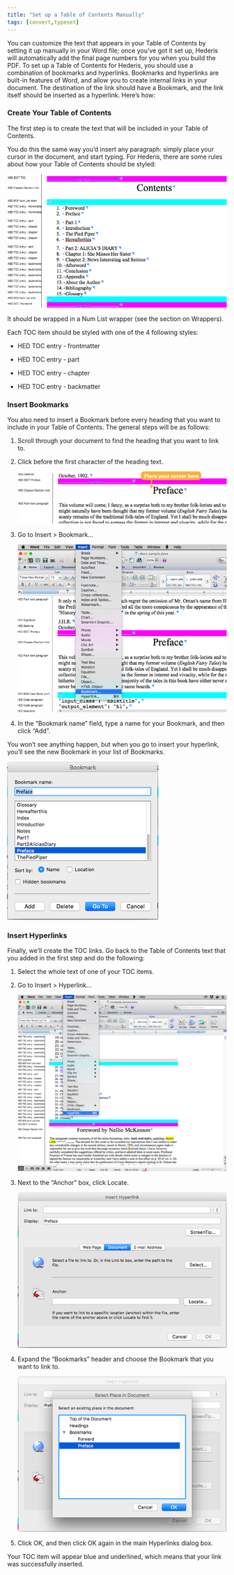```yaml
---
title: "Set up a Table of Contents Manually"
tags: [convert,typeset]
---
```

 
<html><body><section data-type="chapter" class="hsecchapter" data-hederis-type="hsecchapter" id="setup-a-toc" data-pi-attrs="id: setup-a-toc; data-tags: convert,typeset;" role="doc-chapter" data-tags="convert,typeset" data-author-name=" " data-book-title=" " title="Set up a Table of Contents Manually"><p class="hblkp" data-hederis-type="hblkp" id="pRUSCEbus">You can customize the text that appears in your Table of Contents by setting it up manually in your Word file; once you&#8217;ve got it set up, Hederis will automatically add the final page numbers for you when you build the PDF. To set up a Table of Contents for Hederis, you should use a combination of bookmarks and hyperlinks. Bookmarks and hyperlinks are built-in features of Word, and allow you to create internal links in your document. The destination of the link should have a Bookmark, and the link itself should be inserted as a hyperlink. Here&#8217;s how:</p><section class="hwprsubsection" data-hederis-type="hwprsubsection" id="poFpPACDx" data-type="subsection" title="Create Your Table of Contents"><h1 data-hederis-type="hblktitle" class="hblktitle" id="pqGoD4m6z">Create Your Table of Contents</h1><p class="hblkp" data-hederis-type="hblkp" id="pTbwwJQii">The first step is to create the text that will be included in your Table of Contents.</p><p class="hblkp" data-hederis-type="hblkp" id="p8breOzAV">You do this the same way you&#8217;d insert any paragraph: simply place your cursor in the document, and start typing. For Hederis, there are some rules about how your Table of Contents should be styled:</p><img data-hederis-type="hblkimg" class="hblkimg" id="pm0R9PfCi" src="/images/toc0_1.png" data-img-src="/images/toc0_1.png"/><p class="hblkp" data-hederis-type="hblkp" id="pQSs3lE1R">It should be wrapped in a Num List wrapper (see the section on Wrappers).</p><p class="hblkp" data-hederis-type="hblkp" id="pKzIxmVj0">Each TOC item should be styled with one of the 4 following styles:</p><ul class="hwprbulletlist" data-hederis-type="hwprbulletlist" id="plbiq3jmR"><li class="hblkuli" data-hederis-type="hblkuli" id="liVBrGI7bp"><p class="hblkuli" data-hederis-type="hblklip" id="pXHGG6VEX">HED TOC entry - frontmatter</p></li><li class="hblkuli" data-hederis-type="hblkuli" id="ligEzHJF9F"><p class="hblkuli" data-hederis-type="hblklip" id="pIcBbUVBg">HED TOC entry - part</p></li><li class="hblkuli" data-hederis-type="hblkuli" id="liIZVkjSLE"><p class="hblkuli" data-hederis-type="hblklip" id="pmvFv7qm5">HED TOC entry - chapter</p></li><li class="hblkuli" data-hederis-type="hblkuli" id="lislZzYlSj"><p class="hblkuli" data-hederis-type="hblklip" id="pubB0gDww">HED TOC entry - backmatter</p></li></ul></section><section class="hwprsubsection" data-hederis-type="hwprsubsection" id="pArJQmmEJ" data-type="subsection" title="Insert Bookmarks"><h1 data-hederis-type="hblktitle" class="hblktitle" id="pGYo88oKR">Insert Bookmarks</h1><p class="hblkp" data-hederis-type="hblkp" id="pyTtdm2a8">You also need to insert a Bookmark before every heading that you want to include in your Table of Contents. The general steps will be as follows:</p><ol class="hwprnumlist" data-hederis-type="hwprnumlist" id="p2WyUyPRE"><li class="hblkoli" data-hederis-type="hblkoli" id="liFOeeezGY"><p class="hblkoli" data-hederis-type="hblklip" id="pXHnwMoo7">Scroll through your document to find the heading that you want to link to.</p></li><li class="hblkoli" data-hederis-type="hblkoli" id="li8k334fgd"><p class="hblkoli" data-hederis-type="hblklip" id="pOAQEBFsN">Click before the first character of the heading text.</p><img data-hederis-type="hblkimg" class="hblkimg" id="pP0wxoROf" src="/images/toc1_1.png" data-img-src="/images/toc1_1.png"/></li><li class="hblkoli" data-hederis-type="hblkoli" id="liaAWHpTSZ"><p class="hblkoli" data-hederis-type="hblklip" id="pSniMGiGc">Go to Insert &gt; Bookmark&#8230;</p><img data-hederis-type="hblkimg" class="hblkimg" id="pl3BK0v74" src="/images/toc1_2.png" data-img-src="/images/toc1_2.png"/></li><li class="hblkoli" data-hederis-type="hblkoli" id="linnOQd4B1"><p class="hblkoli" data-hederis-type="hblklip" id="p0XklXgN7">In the &#8220;Bookmark name&#8221; field, type a name for your Bookmark, and then click &#8220;Add&#8221;.</p></li></ol><p class="hblkp" data-hederis-type="hblkp" id="pj95SiWu6">You won&#8217;t see anything happen, but when you go to insert your hyperlink, you&#8217;ll see the new Bookmark in your list of Bookmarks.</p><img data-hederis-type="hblkimg" class="hblkimg" id="p1JkHqU19" src="/images/toc1_3.png" data-img-src="/images/toc1_3.png"/></section><section class="hwprsubsection" data-hederis-type="hwprsubsection" id="pHXmvJmDc" data-type="subsection" title="Insert Hyperlinks"><h1 data-hederis-type="hblktitle" class="hblktitle" id="pQdWptP7G">Insert Hyperlinks</h1><p class="hblkp" data-hederis-type="hblkp" id="pdjXIfpiR">Finally, we&#8217;ll create the TOC links. Go back to the Table of Contents text that you added in the first step and do the following:</p><ol class="hwprnumlist" data-hederis-type="hwprnumlist" id="p2dzPiksl"><li class="hblkoli" data-hederis-type="hblkoli" id="lirJtFJWIw"><p class="hblkoli" data-hederis-type="hblklip" id="pkVpfIj9Q">Select the whole text of one of your TOC items.</p></li><li class="hblkoli" data-hederis-type="hblkoli" id="li3xWGAdl6"><p class="hblkoli" data-hederis-type="hblklip" id="p1FOpdRo5">Go to Insert &gt; Hyperlink&#8230;</p><img data-hederis-type="hblkimg" class="hblkimg" id="pSSPADrXV" src="/images/hyperlink1.png" data-img-src="/images/hyperlink1.png"/></li><li class="hblkoli" data-hederis-type="hblkoli" id="liZ9fmfqjT"><p class="hblkoli" data-hederis-type="hblklip" id="pXsjmBvxQ">Next to the &#8220;Anchor&#8221; box, click Locate.</p><img data-hederis-type="hblkimg" class="hblkimg" id="pAqnwFzoD" src="/images/hyperlink2.png" data-img-src="/images/hyperlink2.png"/></li><li class="hblkoli" data-hederis-type="hblkoli" id="livjUy5YXx"><p class="hblkoli" data-hederis-type="hblklip" id="pP3KKDZc0">Expand the &#8220;Bookmarks&#8221; header and choose the Bookmark that you want to link to.</p><img data-hederis-type="hblkimg" class="hblkimg" id="pjUwjsr3b" src="/images/hyperlink4.png" data-img-src="/images/hyperlink4.png"/></li><li class="hblkoli" data-hederis-type="hblkoli" id="liFabkJxhF"><p class="hblkoli" data-hederis-type="hblklip" id="pclNkkKnP">Click OK, and then click OK again in the main Hyperlinks dialog box.</p></li></ol><p class="hblkp" data-hederis-type="hblkp" id="psDXCBEGQ">Your TOC item will appear blue and underlined, which means that your link was successfully inserted.</p></section></section></body></html>
